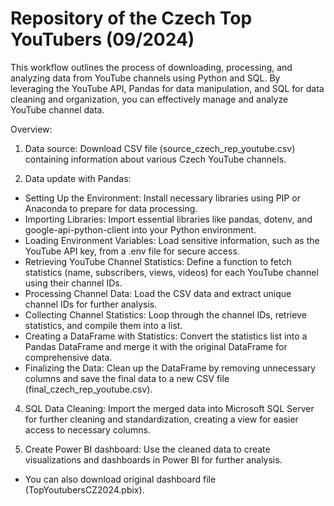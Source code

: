 # Repository of the Czech Top YouTubers (09/2024)
This workflow outlines the process of downloading, processing, and analyzing data from YouTube channels using Python and SQL. 
By leveraging the YouTube API, Pandas for data manipulation, and SQL for data cleaning and organization, you can effectively manage and analyze YouTube channel data.

Overview:

1. Data source:
  Download CSV file (source_czech_rep_youtube.csv) containing information about various Czech YouTube channels.

2. Data update with Pandas:
  - Setting Up the Environment:
    Install necessary libraries using PIP or Anaconda to prepare for data processing.
  - Importing Libraries:
    Import essential libraries like pandas, dotenv, and google-api-python-client into your Python environment.
  - Loading Environment Variables:
    Load sensitive information, such as the YouTube API key, from a .env file for secure access.
  - Retrieving YouTube Channel Statistics:
    Define a function to fetch statistics (name, subscribers, views, videos) for each YouTube channel using their channel IDs.
  - Processing Channel Data:
    Load the CSV data and extract unique channel IDs for further analysis. 
  - Collecting Channel Statistics:
    Loop through the channel IDs, retrieve statistics, and compile them into a list.
  - Creating a DataFrame with Statistics:
    Convert the statistics list into a Pandas DataFrame and merge it with the original DataFrame for comprehensive data.
  - Finalizing the Data:
    Clean up the DataFrame by removing unnecessary columns and save the final data to a new CSV file (final_czech_rep_youtube.csv).

4. SQL Data Cleaning:
  Import the merged data into Microsoft SQL Server for further cleaning and standardization, creating a view for easier access to necessary columns.

5. Create Power BI dashboard:
  Use the cleaned data to create visualizations and dashboards in Power BI for further analysis.
  - You can also download original dashboard file (TopYoutubersCZ2024.pbix).
